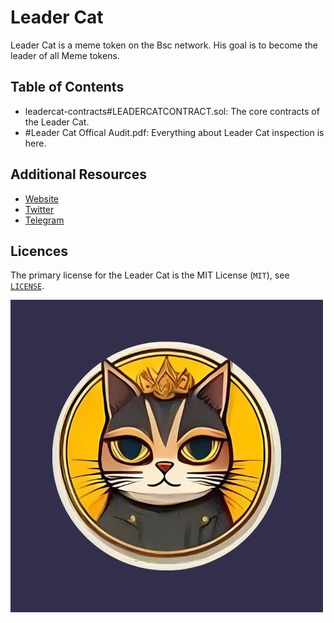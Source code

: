 # Leader Cat

Leader Cat is a meme token on the Bsc network. His goal is to become the leader of all Meme tokens.

## Table of Contents

- leadercat-contracts#LEADERCATCONTRACT.sol: The core contracts of the Leader Cat.
- #Leader Cat Offical Audit.pdf: Everything about Leader Cat inspection is here.

## Additional Resources
- [Website](https://leadercatbsc.com/)
- [Twitter](https://x.com/LeaderCatCoin)
- [Telegram](https://t.me/LeaderCat)

## Licences

The primary license for the Leader Cat is the MIT License (`MIT`), see [`LICENSE`](./LICENSE).






![image alt](https://github.com/LeaderCat/Leader-Cat/blob/af26cdd61ad83db6e651e0574936788d48dbb8db/photo_5976604291722494954_x.jpg)
